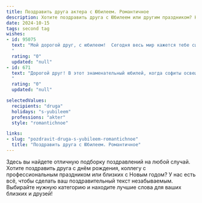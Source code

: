 ```yaml
---
title: Поздравить друга актера с Юбилеем. Романтичное
description: Хотите поздравить друга с Юбилеем или другим праздником? Наш ИИ создаст незабываемое поздравление, а вы обязательно выделитесь среди других.  
date: 2024-10-15
tags: second tag
wishes:
- id: 95075
  text: "Мой дорогой друг, с юбилеем!  Сегодня весь мир кажется тебе сценой, а ты – величайшим актером,  исполняющим главную роль в своей жизни.  Пусть эта роль будет полна любви,  счастья,  ярких красок и оваций судьбы.  Ты –  талантлив,  прекрасен и неповторим, как и каждое твоё  прекрасное  исполнение.  Пусть любовь всегда будет твоим  лучшим  режиссёром, а  счастье –  бесконечным антрактом.  С юбилеем, мой любимый друг!
  "
  rating: "0"
  updated: "null"
- id: 671
  text: "Дорогой друг! В этот знаменательный юбилей, когда софиты освещают твой творческий путь особенно ярко, позволь мне от всего сердца поздравить тебя с этим праздником! Твой талант, подобно путеводной звезде, всегда ведёт зрителей сквозь лабиринты эмоций, даря им смех, слёзы, радость и катарсис. Пусть же вдохновение никогда не покидает твою душу, а аплодисменты не смолкают! С юбилеем, дорогой артист!
  "
  rating: "0"
  updated: "null"

selectedValues:
  recipients: "druga"
  holidays: "s-yubileem"
  professions: "akter"
  style: "romantichnoe"

links:
- slug: "pozdravit-druga-s-yubileem-romantichnoe"
  title: "Поздравить друга с Юбилеем. Романтичное"
---
```


Здесь вы найдете отличную подборку поздравлений на любой случай.
Хотите поздравить друга с днём рождения, коллегу с профессиональным праздником или близких с Новым годом? У нас есть всё, чтобы сделать ваш поздравительный текст незабываемым. Выбирайте нужную категорию и находите лучшие слова для ваших близких и друзей!
